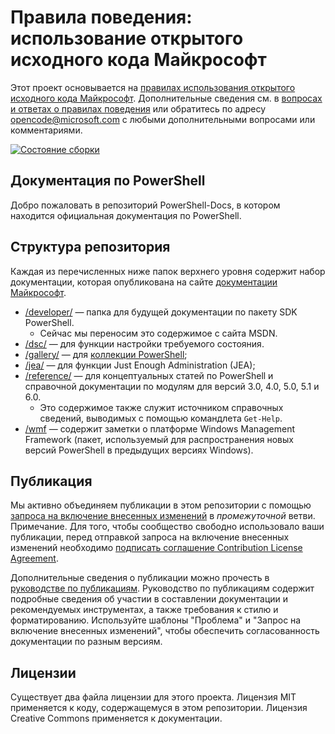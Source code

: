 # <a name="microsoft-open-source-code-of-conduct"></a>Правила поведения: использование открытого исходного кода Майкрософт

Этот проект основывается на [правилах использования открытого исходного кода Майкрософт](https://opensource.microsoft.com/codeofconduct/).
Дополнительные сведения см. в [вопросах и ответах о правилах поведения](https://opensource.microsoft.com/codeofconduct/faq/) или обратитесь по адресу [opencode@microsoft.com](mailto:opencode@microsoft.com) с любыми дополнительными вопросами или комментариями.

[![Состояние сборки](https://ci.appveyor.com/api/projects/status/onshefxnc4g4pv87/branch/staging?svg=true)](https://ci.appveyor.com/project/PowerShell/powershell-docs/branch/staging)

## <a name="powershell-documentation"></a>Документация по PowerShell

Добро пожаловать в репозиторий PowerShell-Docs, в котором находится официальная документация по PowerShell.

## <a name="repository-structure"></a>Структура репозитория

Каждая из перечисленных ниже папок верхнего уровня содержит набор документации, которая опубликована на сайте [документации Майкрософт](https://docs.microsoft.com/powershell).

- [/developer/](https://docs.microsoft.com/powershell/developer/) — папка для будущей документации по пакету SDK PowerShell.
  - Сейчас мы переносим это содержимое с сайта MSDN.
- [/dsc/](https://docs.microsoft.com/powershell/dsc/) — для функции настройки требуемого состояния.
- [/gallery/](https://docs.microsoft.com/powershell/gallery) — для [коллекции PowerShell](https://www.powershellgallery.com/);
- [/jea/](https://docs.microsoft.com/powershell/jea/) — для функции Just Enough Administration (JEA);
- [/reference/](https://docs.microsoft.com/powershell/scripting/) — для концептуальных статей по PowerShell и справочной документации по модулям для версий 3.0, 4.0, 5.0, 5.1 и 6.0.
  - Это содержимое также служит источником справочных сведений, выводимых с помощью командлета `Get-Help`.
- [/wmf](https://docs.microsoft.com/powershell/wmf/readme) — содержит заметки о платформе Windows Management Framework (пакет, используемый для распространения новых версий PowerShell в предыдущих версиях Windows).

## <a name="contributing"></a>Публикация

Мы активно объединяем публикации в этом репозитории с помощью [запроса на включение внесенных изменений](https://help.github.com/articles/using-pull-requests/) в *промежуточной* ветви.
Примечание. Для того, чтобы сообщество свободно использовало ваши публикации, перед отправкой запроса на включение внесенных изменений необходимо [подписать соглашение Contribution License Agreement](https://cla.microsoft.com/).

Дополнительные сведения о публикации можно прочесть в [руководстве по публикациям](CONTRIBUTING.md).
Руководство по публикациям содержит подробные сведения об участии в составлении документации и рекомендуемых инструментах, а также требования к стилю и форматированию.
Используйте шаблоны "Проблема" и "Запрос на включение внесенных изменений", чтобы обеспечить согласованность документации по разным версиям.

## <a name="licenses"></a>Лицензии

Существует два файла лицензии для этого проекта.
Лицензия MIT применяется к коду, содержащемуся в этом репозитории.
Лицензия Creative Commons применяется к документации.